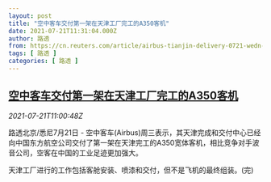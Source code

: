 ```yaml
---
layout: post
title: "空中客车交付第一架在天津工厂完工的A350客机"
date: 2021-07-21T11:31:04.000Z
author: 路透
from: https://cn.reuters.com/article/airbus-tianjin-delivery-0721-wedn-idCNKBS2ER12B
tags: [ 路透 ]
categories: [ 路透 ]
---
```

<!--1626867064000-->
[空中客车交付第一架在天津工厂完工的A350客机](https://cn.reuters.com/article/airbus-tianjin-delivery-0721-wedn-idCNKBS2ER12B)
------

<div>
<div><i>2021-07-21T11:00:48Z</i></div><p>路透北京/悉尼7月21日 - 空中客车(Airbus)周三表示，其天津完成和交付中心已经向中国东方航空公司交付了第一架在天津完工的A350宽体客机，相比竞争对手波音公司，空客在中国的工业足迹更加强大。</p><p>天津工厂进行的工作包括客舱安装、喷漆和交付，但不是飞机的最终组装。(完)</p>
</div>
